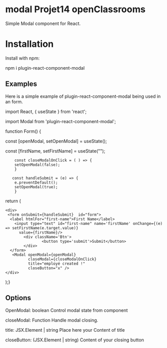 # modal Projet14 openClassrooms

Simple Modal component for React.

# Installation

Install with npm: 

npm i plugin-react-component-modal


## Examples

Here is a simple example of plugin-react-component-modal being used in an form.

import React, { useState } from 'react';

import Modal from 'plugin-react-component-modal';


function Form() {

 const [openModal, setOpenModal] = useState();

 const [firstName, setFirstName] = useState("");

    
        const closeModalOnClick = ( ) => {
        setOpenModal(false);
        }
    
       const handleSubmit = (e) => {
        e.preventDefault();
        setOpenModal(true);
        }

  return (

    <div>
     <form onSubmit={handleSubmit}  id="form">
      <label htmlFor="first-name">First Name</label>
        <input type="text" id="first-name" name='firstName' onChange={(e) => setFirstName(e.target.value)}
          value={firstName}/>
            <div className='Btn'>
                    <button type='submit'>Submit</button>
            </div>
      </form>
       <Modal openModal={openModal}
              closeModal={closeModalOnClick}
              title="employé created !"
              closeButton="x" />
    </div>
  );}


## Options
OpenModal: boolean
Control modal state from component

closeModal: Function
Handle modal closing.

title: JSX.Element | string
Place here your Content of title

closeButton: (JSX.Element | string)
Content of your closing button

